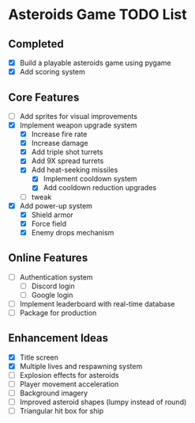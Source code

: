 # Asteroids Game TODO List

## Completed
- [X] Build a playable asteroids game using pygame
- [X] Add scoring system

## Core Features
- [ ] Add sprites for visual improvements
- [X] Implement weapon upgrade system
  - [X] Increase fire rate
  - [X] Increase damage
  - [X] Add triple shot turrets
  - [X] Add 9X spread turrets
  - [X] Add heat-seeking missiles
    - [X] Implement cooldown system
    - [X] Add cooldown reduction upgrades
  - [ ] tweak

- [X] Add power-up system
  - [X] Shield armor
  - [X] Force field
  - [X] Enemy drops mechanism

## Online Features
- [ ] Authentication system
  - [ ] Discord login
  - [ ] Google login
- [ ] Implement leaderboard with real-time database
- [ ] Package for production

## Enhancement Ideas
- [X] Title screen
- [X] Multiple lives and respawning system
- [ ] Explosion effects for asteroids
- [ ] Player movement acceleration
- [ ] Background imagery
- [ ] Improved asteroid shapes (lumpy instead of round)
- [ ] Triangular hit box for ship
